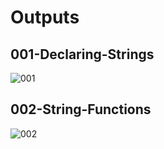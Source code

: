 # Outputs

## 001-Declaring-Strings
![001](https://github.com/arjamand/school-work/assets/140328490/2f79a4f8-f5e5-4434-b892-51ef3c2a9035)

## 002-String-Functions
![002](https://github.com/arjamand/school-work/assets/140328490/ad613f78-39c4-49d9-a255-26921814b560)

